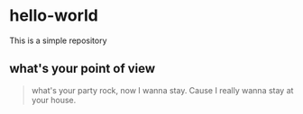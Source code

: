 # hello-world
This is a simple repository

## what's your point of view

> what's your party rock, now I wanna stay. Cause I really wanna stay at your house.

